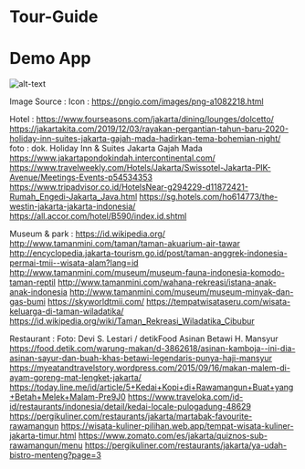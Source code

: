 # Tour-Guide

# Demo App
![alt-text](https://github.com/alfahmist/Tour-Guide/blob/master/Demo%20App.gif)







Image Source :
Icon :
https://pngio.com/images/png-a1082218.html

Hotel :
https://www.fourseasons.com/jakarta/dining/lounges/dolcetto/
https://jakartakita.com/2019/12/03/rayakan-pergantian-tahun-baru-2020-holiday-inn-suites-jakarta-gajah-mada-hadirkan-tema-bohemian-night/  foto : dok. Holiday Inn & Suites Jakarta Gajah Mada
https://www.jakartapondokindah.intercontinental.com/
https://www.travelweekly.com/Hotels/Jakarta/Swissotel-Jakarta-PIK-Avenue/Meetings-Events-p54534353
https://www.tripadvisor.co.id/HotelsNear-g294229-d11872421-Rumah_Engedi-Jakarta_Java.html
https://sg.hotels.com/ho614773/the-westin-jakarta-jakarta-indonesia/
https://all.accor.com/hotel/B590/index.id.shtml

Museum & park : 
https://id.wikipedia.org/
http://www.tamanmini.com/taman/taman-akuarium-air-tawar
http://encyclopedia.jakarta-tourism.go.id/post/taman-anggrek-indonesia-permai-tmii--wisata-alam?lang=id
http://www.tamanmini.com/museum/museum-fauna-indonesia-komodo-taman-reptil
http://www.tamanmini.com/wahana-rekreasi/istana-anak-anak-indonesia
http://www.tamanmini.com/museum/museum-minyak-dan-gas-bumi
https://skyworldtmii.com/
https://tempatwisataseru.com/wisata-keluarga-di-taman-wiladatika/
https://id.wikipedia.org/wiki/Taman_Rekreasi_Wiladatika_Cibubur

Restaurant : 
Foto: Devi S. Lestari / detikFood Asinan Betawi H. Mansyur https://food.detik.com/warung-makan/d-3862618/asinan-kamboja--ini-dia-asinan-sayur-dan-buah-khas-betawi-legendaris-punya-haji-mansyur
https://myeatandtravelstory.wordpress.com/2015/09/16/makan-malem-di-ayam-goreng-mat-lengket-jakarta/
https://today.line.me/id/article/5+Kedai+Kopi+di+Rawamangun+Buat+yang+Betah+Melek+Malam-Pre9J0
https://www.traveloka.com/id-id/restaurants/indonesia/detail/kedai-locale-pulogadung-48629
https://pergikuliner.com/restaurants/jakarta/martabak-favourite-rawamangun
https://wisata-kuliner-pilihan.web.app/tempat-wisata-kuliner-jakarta-timur.html
https://www.zomato.com/es/jakarta/quiznos-sub-rawamangun/menu
https://pergikuliner.com/restaurants/jakarta/ya-udah-bistro-menteng?page=3

